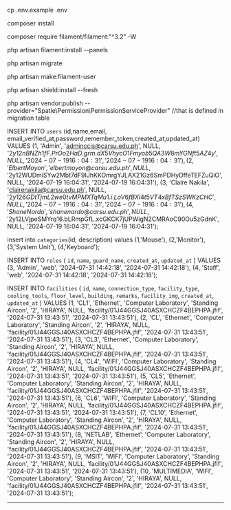 cp .env.example .env

composer install

composer require filament/filament:"^3.2" -W

php artisan filament:install --panels

php artisan migrate

php artisan make:filament-user

php artisan shield:install --fresh


php artisan vendor:publish --provider="Spatie\Permission\PermissionServiceProvider"
//that is defined in migration table

INSERT INTO `users` (id,name,email, email_verified_at,password,remember_token,created_at,updated_at)
 VALUES 
(1, 'Admin', 'adminccis@carsu.edu.ph', NULL, '$2y$12$nBNZh1fF.PrOo2HaD.grm.dX5VhycO1Fmyob5QA3W8mYGNft5AZ4y', NULL, '2024-07-19 16:04:31', '2024-07-19 16:04:31'),
(2, 'Elbert Moyon', 'elbertmoyon@carsu.edu.ph', NULL, '$2y$12$WUDmiSYw2Mbt7dF9IJhKKOmrgYJLAX21Gz6SmPDHyDffeTEFZuQiO', NULL, '2024-07-19 16:04:31', '2024-07-19 16:04:31'),
(3, 'Claire Nakila', 'clairenakila@carsu.edu.ph', NULL, '$2y$12$6GDtTjmL2we0tvMPMXTqMu1.i.LoV6fBXi4t5VT4xBfTSzSWKzCHC', NULL, '2024-07-19 16:04:31', '2024-07-19 16:04:31'),
(4, 'Shane Nardo', 'shanenardo@carsu.edu.ph', NULL, '$2y$12$LVjpeSMYrq16.bLRmpGfL.xcGKCK7jUPWigN2CMRAoC90Ou5zGdnK', NULL, '2024-07-19 16:04:31', '2024-07-19 16:04:31');

insert into `categories`(id, description)
values
(1,'Mouse'),
(2,'Monitor'),
(3,'System Unit'),
(4,'Keyboard');

INSERT INTO `roles` (
    `id`,
    `name`,
    `guard_name`,
    `created_at`,
    `updated_at`
) VALUES
    (3, 'Admin', 'web', '2024-07-31 14:42:18', '2024-07-31 14:42:18'),
    (4, 'Staff', 'web', '2024-07-31 14:42:18', '2024-07-31 14:42:18');


INSERT INTO `facilities` (
    `id`,
    `name`,
    `connection_type`,
    `facility_type`,
    `cooling_tools`,
    `floor_level`,
    `building`,
    `remarks`,
    `facility_img`,
    `created_at`,
    `updated_at`
) VALUES
    (1, 'CL1', 'Ethernet', 'Computer Laboratory', 'Standing Aircon', '2', 'HIRAYA', NULL, 'facility/01J44GGSJ40ASXCHCZF4BEPHPA.jfif', '2024-07-31 13:43:51', '2024-07-31 13:43:51'),
    (2, 'CL', 'Ethernet', 'Computer Laboratory', 'Standing Aircon', '2', 'HIRAYA', NULL, 'facility/01J44GGSJ40ASXCHCZF4BEPHPA.jfif', '2024-07-31 13:43:51', '2024-07-31 13:43:51'),
    (3, 'CL3', 'Ethernet', 'Computer Laboratory', 'Standing Aircon', '2', 'HIRAYA', NULL, 'facility/01J44GGSJ40ASXCHCZF4BEPHPA.jfif', '2024-07-31 13:43:51', '2024-07-31 13:43:51'),
    (4, 'CL4', 'WIFI', 'Computer Laboratory', 'Standing Aircon', '2', 'HIRAYA', NULL, 'facility/01J44GGSJ40ASXCHCZF4BEPHPA.jfif', '2024-07-31 13:43:51', '2024-07-31 13:43:51'),
    (5, 'CL5', 'Ethernet', 'Computer Laboratory', 'Standing Aircon', '2', 'HIRAYA', NULL, 'facility/01J44GGSJ40ASXCHCZF4BEPHPA.jfif', '2024-07-31 13:43:51', '2024-07-31 13:43:51'),
    (6, 'CL6', 'WIFI', 'Computer Laboratory', 'Standing Aircon', '2', 'HIRAYA', NULL, 'facility/01J44GGSJ40ASXCHCZF4BEPHPA.jfif', '2024-07-31 13:43:51', '2024-07-31 13:43:51'),
    (7, 'CL10', 'Ethernet', 'Computer Laboratory', 'Standing Aircon', '2', 'HIRAYA', NULL, 'facility/01J44GGSJ40ASXCHCZF4BEPHPA.jfif', '2024-07-31 13:43:51', '2024-07-31 13:43:51'),
    (8, 'NETLAB', 'Ethernet', 'Computer Laboratory', 'Standing Aircon', '2', 'HIRAYA', NULL, 'facility/01J44GGSJ40ASXCHCZF4BEPHPA.jfif', '2024-07-31 13:43:51', '2024-07-31 13:43:51'),
    (9, 'MSIT', 'WIFI', 'Computer Laboratory', 'Standing Aircon', '2', 'HIRAYA', NULL, 'facility/01J44GGSJ40ASXCHCZF4BEPHPA.jfif', '2024-07-31 13:43:51', '2024-07-31 13:43:51'),
    (10, 'MULTIMEDIA', 'WIFI', 'Computer Laboratory', 'Standing Aircon', '2', 'HIRAYA', NULL, 'facility/01J44GGSJ40ASXCHCZF4BEPHPA.jfif', '2024-07-31 13:43:51', '2024-07-31 13:43:51');

*************************************
